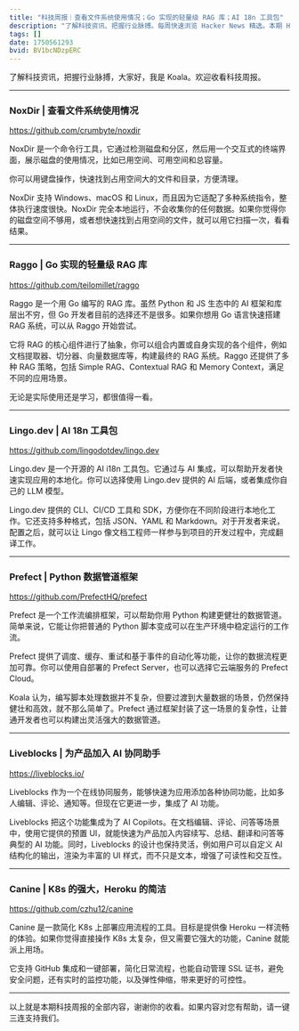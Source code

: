 ```yaml
---
title: "科技周报｜查看文件系统使用情况；Go 实现的轻量级 RAG 库；AI 18n 工具包"
description: "了解科技资讯、把握行业脉搏。每周快速浏览 Hacker News 精选。本期 Hacker Newsletter 地址：https://www.daemonology.net/hn-daily/"
tags: []
date: 1750561293
bvid: BV1bcNDzpERC
---
```

了解科技资讯，把握行业脉搏，大家好，我是 Koala。欢迎收看科技周报。

---

### NoxDir | 查看文件系统使用情况
https://github.com/crumbyte/noxdir

NoxDir 是一个命令行工具，它通过检测磁盘和分区，然后用一个交互式的终端界面，展示磁盘的使用情况，比如已用空间、可用空间和总容量。

你可以用键盘操作，快速找到占用空间大的文件和目录，方便清理。

NoxDir 支持 Windows、macOS 和 Linux，而且因为它适配了多种系统指令，整体执行速度很快。NoxDir 完全本地运行，不会收集你的任何数据。如果你觉得你的磁盘空间不够用，或者想快速找到占用空间的文件，就可以用它扫描一次，看看结果。

---

### Raggo | Go 实现的轻量级 RAG 库
https://github.com/teilomillet/raggo

Raggo 是一个用 Go 编写的 RAG 库。虽然 Python 和 JS 生态中的 AI 框架和库层出不穷，但 Go 开发者目前的选择还不是很多。如果你想用 Go 语言快速搭建 RAG 系统，可以从 Raggo 开始尝试。

它将 RAG 的核心组件进行了抽象，你可以组合内置或自身实现的各个组件，例如文档提取器、切分器、向量数据库等，构建最终的 RAG 系统。Raggo 还提供了多种 RAG 策略，包括 Simple RAG、Contextual RAG 和 Memory Context，满足不同的应用场景。

无论是实际使用还是学习，都很值得一看。

---

### Lingo.dev | AI 18n 工具包
https://github.com/lingodotdev/lingo.dev

Lingo.dev 是一个开源的 AI i18n 工具包。它通过与 AI 集成，可以帮助开发者快速实现应用的本地化。你可以选择使用 Lingo.dev 提供的 AI 后端，或者集成你自己的 LLM 模型。

Lingo.dev 提供的 CLI、CI/CD 工具和 SDK，方便你在不同阶段进行本地化工作。它还支持多种格式，包括 JSON、YAML 和 Markdown。对于开发者来说，配置之后，就可以让 Lingo 像文档工程师一样参与到项目的开发过程中，完成翻译工作。

---

### Prefect | Python 数据管道框架
https://github.com/PrefectHQ/prefect

Prefect 是一个工作流编排框架，可以帮助你用 Python 构建更健壮的数据管道。简单来说，它能让你把普通的 Python 脚本变成可以在生产环境中稳定运行的工作流。

Prefect 提供了调度、缓存、重试和基于事件的自动化等功能，让你的数据流程更加可靠。你可以使用自部署的 Prefect Server，也可以选择它云端服务的 Prefect Cloud。

Koala 认为，编写脚本处理数据并不复杂，但要过渡到大量数据的场景，仍然保持健壮和高效，就不那么简单了。Prefect 通过框架封装了这一场景的复杂性，让普通开发者也可以构建出灵活强大的数据管道。

---

### Liveblocks | 为产品加入 AI 协同助手
https://liveblocks.io/

Liveblocks 作为一个在线协同服务，能够快速为应用添加各种协同功能，比如多人编辑、评论、通知等。但现在它更进一步，集成了 AI 功能。

Liveblocks 把这个功能集成为了 AI Copilots。在文档编辑、评论、问答等场景中，使用它提供的预置 UI，就能快速为产品加入内容续写、总结、翻译和问答等典型的 AI 功能。同时，Liveblocks 的设计也保持灵活，例如用户可以自定义 AI 结构化的输出，渲染为丰富的 UI 样式，而不只是文本，增强了可读性和交互性。

---

### Canine | K8s 的强大，Heroku 的简洁
https://github.com/czhu12/canine

Canine 是一款简化 K8s 上部署应用流程的工具。目标是提供像 Heroku 一样流畅的体验。如果你觉得直接操作 K8s 太复杂，但又需要它强大的功能，Canine 就能派上用场。

它支持 GitHub 集成和一键部署，简化日常流程，也能自动管理 SSL 证书，避免安全问题，还有实时的监控功能，以及弹性伸缩，带来更好的可控性。

---

以上就是本期科技周报的全部内容，谢谢你的收看。如果内容对您有帮助，请一键三连支持我们。

